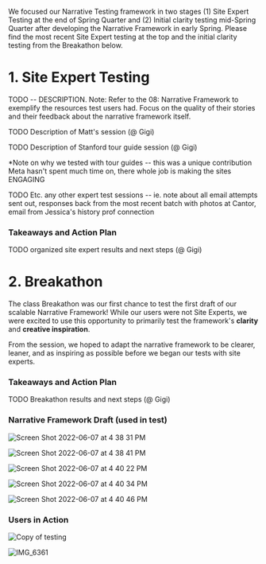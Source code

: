We focused our Narrative Testing framework in two stages (1) Site Expert Testing at the end of Spring Quarter and (2) Initial clarity testing mid-Spring Quarter after developing the Narrative Framework in early Spring. Please find the most recent Site Expert testing at the top and the initial clarity testing from the Breakathon below. 

# 1. Site Expert Testing 
TODO -- DESCRIPTION. Note: Refer to the 08: Narrative Framework to exemplify the resources test users had. Focus on the quality of their stories and their feedback about the narrative framework itself. 

TODO Description of Matt's session (@ Gigi)

TODO Description of Stanford tour guide session (@ Gigi) 
    
*Note on why we tested with tour guides -- this was a unique contribution Meta hasn't spent much time on, there whole job is making the sites ENGAGING

TODO Etc. any other expert test sessions -- ie. note about all email attempts sent out, responses back from the most recent batch with photos at Cantor, email from Jessica's history prof connection 


### Takeaways and Action Plan

TODO organized site expert results and next steps (@ Gigi) 


# 2. Breakathon 
The class Breakathon was our first chance to test the first draft of our scalable Narrative Framework! While our users were not Site Experts, we were excited to use this opportunity to primarily test the framework's **clarity** and **creative inspiration**. 

From the session, we hoped to adapt the narrative framework to be clearer, leaner, and as inspiring as possible before we began our tests with site experts. 

### Takeaways and Action Plan
TODO Breakathon results and next steps (@ Gigi) 

### Narrative Framework Draft (used in test)

![Screen Shot 2022-06-07 at 4 38 31 PM](https://user-images.githubusercontent.com/69916790/172501048-9f96a207-637e-4fa4-a559-4618c6db32dd.png)

![Screen Shot 2022-06-07 at 4 38 41 PM](https://user-images.githubusercontent.com/69916790/172501062-cd05d0f5-2fff-4949-8562-4df65c7ee50b.png)

![Screen Shot 2022-06-07 at 4 40 22 PM](https://user-images.githubusercontent.com/69916790/172501233-b199ab82-7660-4826-a35d-3c12f45cac97.png)

![Screen Shot 2022-06-07 at 4 40 34 PM](https://user-images.githubusercontent.com/69916790/172501259-13e8c3be-ae0a-4301-aa12-7cbfe470f014.png)

![Screen Shot 2022-06-07 at 4 40 46 PM](https://user-images.githubusercontent.com/69916790/172501281-89226b3a-4d37-433d-9f24-6453e9a1e655.png)


### Users in Action 

![Copy of testing](https://user-images.githubusercontent.com/69916790/172500647-28278b12-5bf4-411b-b415-0e0166fb3a6e.png)

![IMG_6361](https://user-images.githubusercontent.com/69916790/172500853-4b2b08eb-45f5-4cc4-a468-b08acd8ac998.jpg)

